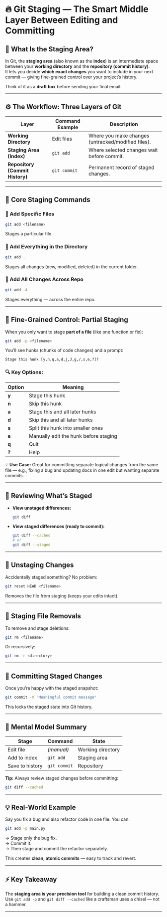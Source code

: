 
# 🔥 Git Staging — The Smart Middle Layer Between Editing and Committing

## 🧠 What Is the Staging Area?

In Git, the **staging area** (also known as the **index**) is an intermediate space between your **working directory** and the **repository (commit history)**.  
It lets you decide **which exact changes** you want to include in your next commit — giving fine-grained control over your project’s history.

Think of it as a **draft box** before sending your final email.

---

## ⚙️ The Workflow: Three Layers of Git

|Layer|Command Example|Description|
|---|---|---|
|**Working Directory**|Edit files|Where you make changes (untracked/modified files).|
|**Staging Area (Index)**|`git add`|Where selected changes wait before commit.|
|**Repository (Commit History)**|`git commit`|Permanent record of staged changes.|

---

## 🧩 Core Staging Commands

### 🔹 Add Specific Files

```bash
git add <filename>
```

Stages a particular file.

### 🔹 Add Everything in the Directory

```bash
git add .
```

Stages all changes (new, modified, deleted) in the current folder.

### 🔹 Add All Changes Across Repo

```bash
git add -A
```

Stages everything — across the entire repo.

---

## 🎯 Fine-Grained Control: Partial Staging

When you only want to stage **part of a file** (like one function or fix):

```bash
git add -p <filename>
```

You’ll see hunks (chunks of code changes) and a prompt:

```
Stage this hunk [y,n,q,a,d,j,J,g,/,s,e,?]?
```

### 🔍 Key Options:

|Option|Meaning|
|---|---|
|**y**|Stage this hunk|
|**n**|Skip this hunk|
|**a**|Stage this and all later hunks|
|**d**|Skip this and all later hunks|
|**s**|Split this hunk into smaller ones|
|**e**|Manually edit the hunk before staging|
|**q**|Quit|
|**?**|Help|

💡 **Use Case:** Great for committing separate logical changes from the same file — e.g., fixing a bug and updating docs in one edit but wanting separate commits.

---

## 🧾 Reviewing What’s Staged

- **View unstaged differences:**
    
    ```bash
    git diff
    ```
    
- **View staged differences (ready to commit):**
    
    ```bash
    git diff --cached
    # or
    git diff --staged
    ```
    

---

## 🔄 Unstaging Changes

Accidentally staged something? No problem:

```bash
git reset HEAD <filename>
```

Removes the file from staging (keeps your edits intact).

---

## 🧹 Staging File Removals

To remove and stage deletions:

```bash
git rm <filename>
```

Or recursively:

```bash
git rm -r <directory>
```

---

## 💬 Committing Staged Changes

Once you’re happy with the staged snapshot:

```bash
git commit -m "Meaningful commit message"
```

This locks the staged state into Git history.

---

## 🧭 Mental Model Summary

|Stage|Command|State|
|---|---|---|
|Edit file|_(manual)_|Working directory|
|Add to index|`git add`|Staging area|
|Save to history|`git commit`|Repository|

**Tip:** Always review staged changes before committing:

```bash
git diff --cached
```

---

## 💡 Real-World Example

Say you fix a bug and also refactor code in one file. You can:

```bash
git add -p main.py
```

→ Stage only the bug fix.  
→ Commit it.  
→ Then stage and commit the refactor separately.

This creates **clean, atomic commits** — easy to track and revert.

---

## ⚡ Key Takeaway

The **staging area is your precision tool** for building a clean commit history.  
Use `git add -p` and `git diff --cached` like a craftsman uses a chisel — not a hammer.

---
